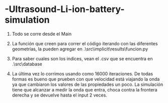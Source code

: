 # -Ultrasound-Li-ion-battery-simulation

1. Todo se corre desde el Main

2. La función que creen para correr el código iterando con las diferentes geometrías, la pueden agregar en .\src\implicit\results\funcion.py

3. Para saber cuales son los indices, vean el .csv que se encuentra en .\src\database

4. La última vez lo corrimos usando como 16000 iteraciones. De todas formas es bueno que prueben con que velocidad está viajando la onda
ya que cambiaron los valores de las propiedades un poco. La simulación tiene que alcanzar a medir la onda que entra, choca contra la frontera
derecha y se devuelve hasta el input 2 veces. 
